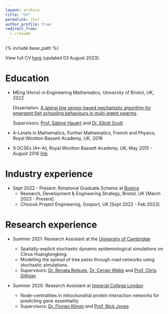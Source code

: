 ```yaml
---
layout: archive
title: "CV"
permalink: /cv/
author_profile: true
redirect_from:
  - /resume
---
```


{% include base_path %}

View full CV [here](http://vedang-joshi.github.io/files/Vedang_Joshi_CV.pdf) (updated 03 August 2023).

Education
======
* MEng (Hons) in Engineering Mathematics, University of Bristol, UK, 2022  

  Dissertation: [A lateral line sensor based mechanistic algorithm for emergent fish schooling behaviours in multi-agent swarms](https://vedang-joshi.github.io/files/Vedang_Joshi_Dissertation.pdf). 
  
  Supervisors: [Prof. Sabine Hauert](https://hauertlab.com/sabine-hauert/) and [Dr. Elliott Scott](https://www.bristol.ac.uk/people/person/Elliott-Scott-ac596f53-8930-43ef-99f3-330f0e394772/)
  
* A-Levels in Mathematics, Further Mathematics, French and Physics, Royal Wootton Bassett Academy, UK, 2018
* 9 GCSEs (A*-A), Royal Wootton Bassett Academy, UK, May 2015 - August 2016 [link](https://www.google.com/url?sa=i&rct=j&q=&esrc=s&source=web&cd=&ved=0CDgQw7AJahcKEwjgteisnc2AAxUAAAAAHQAAAAAQAw&url=https%3A%2F%2Fwww.facebook.com%2FRWBAcademy%2Fphotos%2Fa.197855990312874%2F995716823860116%2F%3Ftype%3D3&psig=AOvVaw1Y9jR0dRXGnRSm7X7ivYB1&ust=1691589783613996&opi=89978449)

Industry experience
======
* Sept 2022 - Present: Rotational Graduate Scheme at [Boeing](https://www.boeing.co.uk)
  * Research, Development & Engineering Strategy, Bristol, UK [March 2023 - Present]
  * Chinook Project Engineering, Gosport, UK [Sept 2022 - Feb 2023]

Research experience
======
* Summer 2021: Research Assistant at the [University of Cambridge](https://www.cam.ac.uk)
  * Spatially-explicit stochastic dynamic epidemiological simulations on Citrus Huanglongbing.
  * Modelling the spread of tree pests through road networks using stochastic simulations.
  * Supervisors: [Dr. Renata Retkute](https://www.plantsci.cam.ac.uk/directory/retkute-renata), [Dr. Cerian Webb](https://www.plantsci.cam.ac.uk/directory/cerian-webb) and [Prof. Chris Gilligan](https://www.plantsci.cam.ac.uk/directory/gilligan-chris)

* Summer 2020: Research Assistant at [Imperial College London](https://www.imperial.ac.uk)
  * Node-centralities in mitochondrial protein interaction networks for predicting gene essentiality
  * Supervisors: [Dr. Florian Klimm](https://floklimm.github.io) and [Prof. Nick Jones](https://www.imperial.ac.uk/people/nick.jones)


